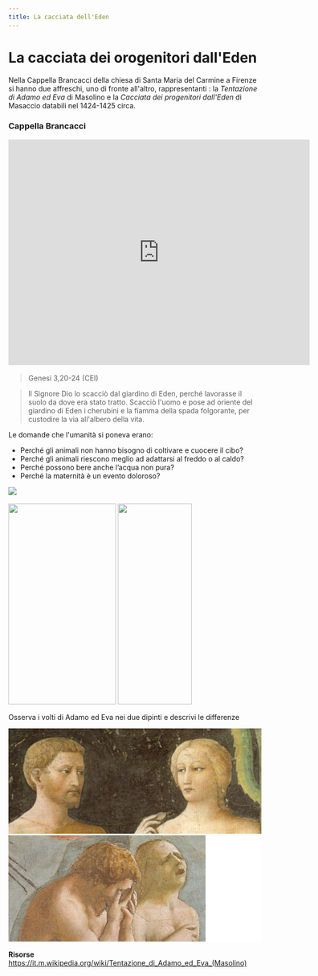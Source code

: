 ```yaml
---
title: La cacciata dell'Eden
---
```


# La cacciata dei orogenitori dall'Eden 

Nella Cappella Brancacci della chiesa di Santa Maria del Carmine a Firenze si hanno due affreschi, uno di fronte all'altro, rappresentanti : la *Tentazione di Adamo ed Eva* di Masolino e la *Cacciata dei progenitori dall'Eden* di Masaccio databili nel 1424-1425 circa.

### Cappella Brancacci
<iframe src="https://sketchfab.com/models/0bec8eba45b3491ea19983c2d4358ee6/embed?" width="600" height="450" frameborder="0" style="border:0;" allowfullscreen="" aria-hidden="false" tabindex="0"></iframe>


>Genesi 3,20-24 (CEI)

>Il Signore Dio lo scacciò dal giardino di Eden, perché lavorasse il suolo da dove era stato tratto. Scacciò l'uomo e pose ad oriente del giardino di Eden i cherubini e la fiamma della spada folgorante, per custodire la via all'albero della vita.

Le domande che l'umanità si poneva erano:
- Perché gli animali non hanno bisogno di coltivare e cuocere il cibo? 
- Perché gli animali riescono meglio ad adattarsi al freddo o al caldo? 
- Perché possono bere anche l’acqua non pura? 
- Perché la maternità è un evento doloroso?

![](https://sketchfab.com/models/0bec8eba45b3491ea19983c2d4358ee6/embed?)

<img src="https://upload.wikimedia.org/wikipedia/commons/9/9a/Cappella_brancacci%2C_Tentazione_di_Adamo_ed_Eva_%28restaurato%29%2C_Masolino.jpg" 
width="214" height="400"> <img src="https://upload.wikimedia.org/wikipedia/commons/thumb/d/d7/Cappella_brancacci%2C_Cacciata_di_Adamo_ed_Eva_%28restaurato%29%2C_Masaccio.jpg/703px-Cappella_brancacci%2C_Cacciata_di_Adamo_ed_Eva_%28restaurato%29%2C_Masaccio.jpg"  
width="147" height="400">    

Osserva i volti di Adamo ed Eva nei due dipinti e descrivi le differenze 

![Masaccio](img/D8508342-FE28-4B0A-A3F7-B2799A7CA170.jpeg)
![Masolino](img/8FD261B9-182D-47DE-B729-228E31313BF6.jpeg)



**Risorse**
https://it.m.wikipedia.org/wiki/Tentazione_di_Adamo_ed_Eva_(Masolino)



